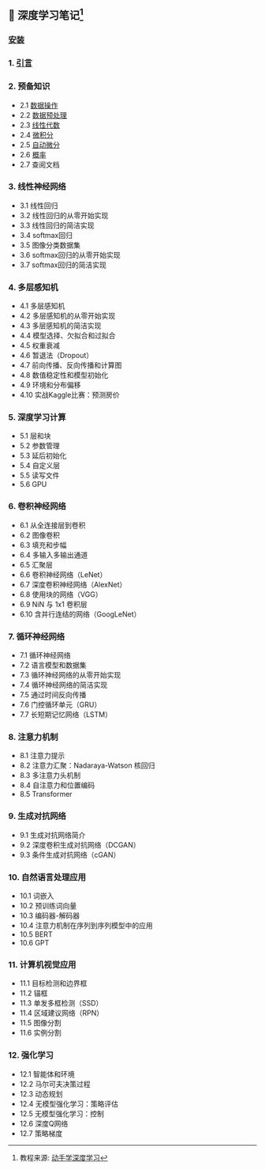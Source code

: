 ## :watermelon: 深度学习笔记[^1]

### [安装](./Week01/Day1.ipynb)

### 1. [引言](./Week01/Day2.ipynb)

### 2. 预备知识

- 2.1 [数据操作](./Week01/Day3.ipynb)
- 2.2 [数据预处理](./Week01/Day4.ipynb)
- 2.3 [线性代数](./Week01/Day5.ipynb)
- 2.4 [微积分](./Week01/Day6.ipynb)
- 2.5 [自动微分](./Week01/Day7.ipynb)
- 2.6 [概率](./Week02/Day1.ipynb)
- 2.7 查阅文档

### 3. 线性神经网络
- 3.1 线性回归
- 3.2 线性回归的从零开始实现
- 3.3 线性回归的简洁实现
- 3.4 softmax回归
- 3.5 图像分类数据集
- 3.6 softmax回归的从零开始实现
- 3.7 softmax回归的简洁实现

### 4. 多层感知机
- 4.1 多层感知机
- 4.2 多层感知机的从零开始实现
- 4.3 多层感知机的简洁实现
- 4.4 模型选择、欠拟合和过拟合
- 4.5 权重衰减
- 4.6 暂退法（Dropout）
- 4.7 前向传播、反向传播和计算图
- 4.8 数值稳定性和模型初始化
- 4.9 环境和分布偏移
- 4.10 实战Kaggle比赛：预测房价

### 5. 深度学习计算
- 5.1 层和块
- 5.2 参数管理
- 5.3 延后初始化
- 5.4 自定义层
- 5.5 读写文件
- 5.6 GPU

### 6. 卷积神经网络
- 6.1 从全连接层到卷积
- 6.2 图像卷积
- 6.3 填充和步幅
- 6.4 多输入多输出通道
- 6.5 汇聚层
- 6.6 卷积神经网络（LeNet）
- 6.7 深度卷积神经网络（AlexNet）
- 6.8 使用块的网络（VGG）
- 6.9 NiN 与 1x1 卷积层
- 6.10 含并行连结的网络（GoogLeNet）

### 7. 循环神经网络
- 7.1 循环神经网络
- 7.2 语言模型和数据集
- 7.3 循环神经网络的从零开始实现
- 7.4 循环神经网络的简洁实现
- 7.5 通过时间反向传播
- 7.6 门控循环单元（GRU）
- 7.7 长短期记忆网络（LSTM）

### 8. 注意力机制
- 8.1 注意力提示
- 8.2 注意力汇聚：Nadaraya-Watson 核回归
- 8.3 多注意力头机制
- 8.4 自注意力和位置编码
- 8.5 Transformer

### 9. 生成对抗网络
- 9.1 生成对抗网络简介
- 9.2 深度卷积生成对抗网络（DCGAN）
- 9.3 条件生成对抗网络（cGAN）

### 10. 自然语言处理应用
- 10.1 词嵌入
- 10.2 预训练词向量
- 10.3 编码器-解码器
- 10.4 注意力机制在序列到序列模型中的应用
- 10.5 BERT
- 10.6 GPT

### 11. 计算机视觉应用
- 11.1 目标检测和边界框
- 11.2 锚框
- 11.3 单发多框检测（SSD）
- 11.4 区域建议网络（RPN）
- 11.5 图像分割
- 11.6 实例分割

### 12. 强化学习
- 12.1 智能体和环境
- 12.2 马尔可夫决策过程
- 12.3 动态规划
- 12.4 无模型强化学习：策略评估
- 12.5 无模型强化学习：控制
- 12.6 深度Q网络
- 12.7 策略梯度 

[^1]: 教程来源: [动手学深度学习](https://zh.d2l.ai/)